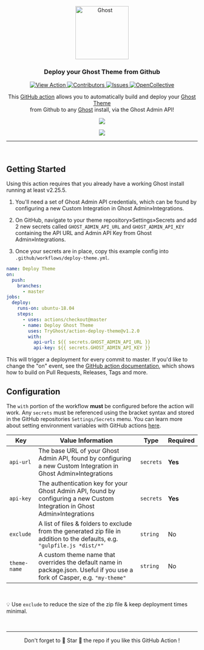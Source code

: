 <p align="center">
  <a href="https://ghost.org">
    <img src="https://user-images.githubusercontent.com/120485/43974508-b64b2fe8-9cd2-11e8-8e58-707254b8817c.png" width="140px" alt="Ghost" />
  </a>
</p>
<h3 align="center">Deploy your Ghost Theme from Github</h3>
<p align="center">
    <a href="https://github.com/marketplace/actions/deploy-ghost-theme">
        <img src="https://img.shields.io/badge/view-action-blue.svg" alt="View Action" />
    </a>
    <a href="https://github.com/TryGhost/action-deploy-theme/contributors/">
        <img src="https://img.shields.io/github/contributors/TryGhost/action-deploy-theme.svg" alt="Contributors" />
    </a>
    <a href="https://github.com/tryghost/action-deploy-theme/issues">
        <img src="https://img.shields.io/github/issues/tryghost/action-deploy-theme.svg" alt="Issues" />
    </a>
    <a href="https://opencollective.com/ghost">
        <img src="https://opencollective.com/ghost/backers/badge.svg" alt="OpenCollective" />
    </a>
</p>

<p align="center">
    This <a href="https://github.com/features/actions">GitHub action</a> allows you to automatically build and deploy your <a href="https://ghost.org/docs/api/handlebars-themes/">Ghost Theme</a> <br>from Github to any <a href="https://ghost.org">Ghost</a> install, via the Ghost Admin API!
</p>


<p align="center">
    <img src="https://user-images.githubusercontent.com/120485/67154934-747e7300-f32e-11e9-9448-586a171c5169.png" />
</p>

<p align="center">
    <img src="https://user-images.githubusercontent.com/120485/66710712-20ace080-eda8-11e9-8559-7f0c3fd96651.png" />
</p>

---

&nbsp;


## Getting Started

Using this action requires that you already have a working Ghost install running at least v2.25.5.

1. You'll need a set of Ghost Admin API credentials, which can be found by configuring a new Custom Integration in Ghost Admin&raquo;Integrations. 

2. On GitHub, navigate to your theme repository&raquo;Settings&raquo;Secrets and add 2 new secrets called `GHOST_ADMIN_API_URL` and `GHOST_ADMIN_API_KEY` containing the API URL and Admin API Key from Ghost Admin&raquo;Integrations.

3. Once your secrets are in place, copy this example config into `.github/workflows/deploy-theme.yml`.

```yml
name: Deploy Theme
on:
  push:	
    branches:	
      - master
jobs:
  deploy:
    runs-on: ubuntu-18.04
    steps:
      - uses: actions/checkout@master
      - name: Deploy Ghost Theme
        uses: TryGhost/action-deploy-theme@v1.2.0
        with:
          api-url: ${{ secrets.GHOST_ADMIN_API_URL }}
          api-key: ${{ secrets.GHOST_ADMIN_API_KEY }}
```

This will trigger a deployment for every commit to master. If you'd like to change the "on" event, see the [GitHub action documentation](https://help.github.com/en/github/automating-your-workflow-with-github-actions/workflow-syntax-for-github-actions#on), which shows how to build on Pull Requests, Releases, Tags and more.

## Configuration

The `with` portion of the workflow **must** be configured before the action will work. Any `secrets` must be referenced using the bracket syntax and stored in the GitHub repositories `Settings/Secrets` menu. You can learn more about setting environment variables with GitHub actions [here](https://help.github.com/en/articles/workflow-syntax-for-github-actions#jobsjob_idstepsenv).

| Key  | Value Information | Type | Required |
| ------------- | ------------- | ------------- | ------------- |
| `api-url`  | The base URL of your Ghost Admin API, found by configuring a new Custom Integration in Ghost Admin&raquo;Integrations | `secrets` | **Yes** |
| `api-key`  | The authentication key for your Ghost Admin API, found by configuring a new Custom Integration in Ghost Admin&raquo;Integrations | `secrets` | **Yes** |
| `exclude` | A list of files & folders to exclude from the generated zip file in addition to the defaults, e.g. `"gulpfile.js *dist/*"` | `string` | No |
| `theme-name` | A custom theme name that overrides the default name in package.json. Useful if you use a fork of Casper, e.g. `"my-theme"` | `string` | No |

&nbsp;

:bulb: Use `exclude` to reduce the size of the zip file & keep deployment times minimal.

&nbsp;

---

<p align="center">Don't forget to 🌟 Star 🌟 the repo if you like this GitHub Action !</p>

